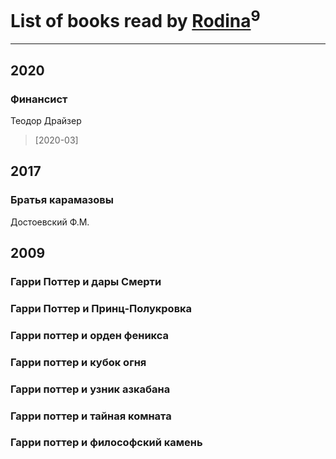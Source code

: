 # List of books read by [Rodina](https://plus.google.com/u/0/116257964632073652332/)<sup>9</sup>
---

## 2020

### Финансист
Теодор Драйзер
> [2020-03] 



## 2017

### Братья карамазовы
Достоевский Ф.М.



## 2009

### Гарри Поттер и дары Смерти


### Гарри Поттер и Принц-Полукровка


### Гарри поттер и орден феникса


### Гарри поттер и кубок огня


### Гарри поттер и узник азкабана


### Гарри поттер и тайная комната


### Гарри поттер и философский камень



